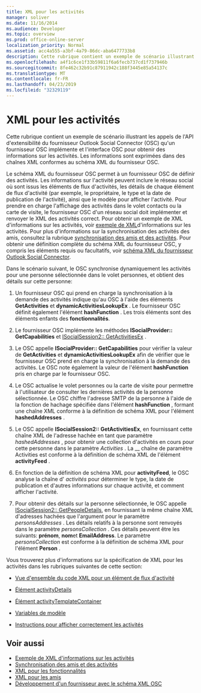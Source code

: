 ```yaml
---
title: XML pour les activités
manager: soliver
ms.date: 11/16/2014
ms.audience: Developer
ms.topic: overview
ms.prod: office-online-server
localization_priority: Normal
ms.assetid: acc4a555-a3bf-4a79-86dc-aba6477733b8
description: Cette rubrique contient un exemple de scénario illustrant les appels de l'API d'extensibilité du fournisseur Outlook Social Connector (OSC) qu'un fournisseur OSC implémente et l'interface OSC pour obtenir des informations sur les activités. Les informations sont exprimées dans des chaînes XML conformes au schéma XML du fournisseur OSC.
ms.openlocfilehash: a4f1c6ce1f33b59811f6a6fecb737cd1f737946b
ms.sourcegitcommit: 8fe462c32b91c87911942c188f3445e85a54137c
ms.translationtype: MT
ms.contentlocale: fr-FR
ms.lasthandoff: 04/23/2019
ms.locfileid: "32329119"
---
```

# <a name="xml-for-activities"></a>XML pour les activités

Cette rubrique contient un exemple de scénario illustrant les appels de l'API d'extensibilité du fournisseur Outlook Social Connector (OSC) qu'un fournisseur OSC implémente et l'interface OSC pour obtenir des informations sur les activités. Les informations sont exprimées dans des chaînes XML conformes au schéma XML du fournisseur OSC.
  
Le schéma XML du fournisseur OSC permet à un fournisseur OSC de définir des activités. Les informations sur l'activité peuvent inclure le réseau social où sont issus les éléments de flux d'activités, les détails de chaque élément de flux d'activité (par exemple, le propriétaire, le type et la date de publication de l'activité), ainsi que le modèle pour afficher l'activité. Pour prendre en charge l'affichage des activités dans le volet contacts ou la carte de visite, le fournisseur OSC d'un réseau social doit implémenter et renvoyer le XML des activités correct. Pour obtenir un exemple de XML d'informations sur les activités, voir [exemple de XML](activity-feed-xml-example.md)d'informations sur les activités. Pour plus d'informations sur la synchronisation des activités des amis, consultez la rubrique [synchronisation des amis et des activités](synchronizing-friends-and-activities.md). Pour obtenir une définition complète du schéma XML du fournisseur OSC, y compris les éléments requis ou facultatifs, voir [schéma XML du fournisseur Outlook Social Connector](outlook-social-connector-provider-xml-schema.md). 
  
Dans le scénario suivant, le OSC synchronise dynamiquement les activités pour une personne sélectionnée dans le volet personnes, et obtient des détails sur cette personne:
  
1. Un fournisseur OSC qui prend en charge la synchronisation à la demande des activités indique qu'au OSC à l'aide des éléments **GetActivities** et **dynamicActivitiesLookupEx** . Le fournisseur OSC définit également l'élément **hashFunction** . Les trois éléments sont des éléments enfants des **fonctionnalités**. 
    
2. Le fournisseur OSC implémente les méthodes **ISocialProvider:: GetCapabilities** et [ISocialSession2:: GetActivitiesEx](isocialsession2-getactivitiesex.md) . 
    
3. Le OSC appelle **ISocialProvider:: GetCapabilities** pour vérifier la valeur de **GetActivities** et **dynamicActivitiesLookupEx** afin de vérifier que le fournisseur OSC prend en charge la synchronisation à la demande des activités. Le OSC note également la valeur de l'élément **hashFunction** pris en charge par le fournisseur OSC. 
    
4. Le OSC actualise le volet personnes ou la carte de visite pour permettre à l'utilisateur de consulter les dernières activités de la personne sélectionnée. Le OSC chiffre l'adresse SMTP de la personne à l'aide de la fonction de hachage spécifiée dans l'élément **hashFunction** , formant une chaîne XML conforme à la définition de schéma XML pour l'élément **hashedAddresses** . 
    
5. Le OSC appelle **ISocialSession2:: GetActivitiesEx**, en fournissant cette chaîne XML de l'adresse hachée en tant que paramètre _hashedAddresses_ , pour obtenir une collection d'activités en cours pour cette personne dans le paramètre _Activities_ . La __ chaîne de paramètre Activities est conforme à la définition de schéma XML de l'élément **activityFeed** . 
    
6. En fonction de la définition de schéma XML pour **activityFeed**, le OSC analyse la chaîne d' _activités_ pour déterminer le type, la date de publication et d'autres informations sur chaque activité, et comment afficher l'activité. 
    
7. Pour obtenir des détails sur la personne sélectionnée, le OSC appelle [ISocialSession2:: GetPeopleDetails](isocialsession2-getpeopledetails.md), en fournissant la même chaîne XML d'adresses hachées que l'argument pour le paramètre _personsAddresses_ . Les détails relatifs à la personne sont renvoyés dans le paramètre _personsCollection_ . Ces détails peuvent être les suivants: **prénom**, **nom**et **EmailAddress**. Le paramètre _personsCollection_ est conforme à la définition de schéma XML pour l'élément **Person** . 
    
Vous trouverez plus d'informations sur la spécification de XML pour les activités dans les rubriques suivantes de cette section:
  
- [Vue d'ensemble du code XML pour un élément de flux d'activité](overview-of-xml-for-an-activity-feed-item.md)
    
- [Élément activityDetails](activitydetails-element.md)
    
- [Élément activityTemplateContainer](activitytemplatecontainer-element.md)
    
- [Variables de modèle](template-variables.md)
    
- [Instructions pour afficher correctement les activités](guidelines-for-properly-displaying-activities.md)
    
## <a name="see-also"></a>Voir aussi

- [Exemple de XML d'informations sur les activités](activity-feed-xml-example.md)  
- [Synchronisation des amis et des activités](synchronizing-friends-and-activities.md) 
- [XML pour les fonctionnalités](xml-for-capabilities.md)  
- [XML pour les amis](xml-for-friends.md)
- [Développement d'un fournisseur avec le schéma XML OSC](developing-a-provider-with-the-osc-xml-schema.md)

